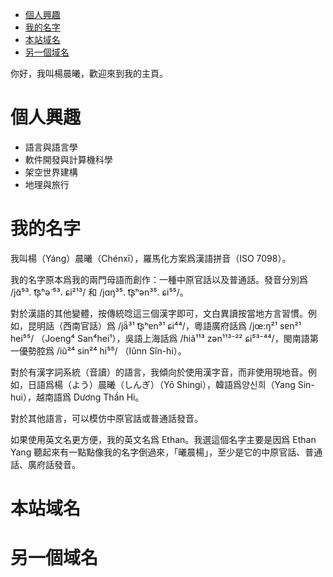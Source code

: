 
- [個人興趣](#個人興趣)
- [我的名字](#我的名字)
- [本站域名](#本站域名)
- [另一個域名](#另一個域名)


你好，我叫楊晨曦，歡迎來到我的主頁。

# 個人興趣

- 語言與語言學
- 軟件開發與計算機科學
- 架空世界建構
- 地理與旅行

# 我的名字

我叫楊（Yáng）晨曦（Chénxī），羅馬化方案爲漢語拼音（ISO 7098）。

我的名字原本爲我的兩門母語而創作：一種中原官話以及普通話。發音分別爲 /jɑ̃⁵³. t͡ʂʰә̃ ⁵³. ɕi²¹³/ 和 /jɑŋ³⁵. t͡ʂʰən³⁵. ɕi⁵⁵/。

對於漢語的其他變體，按傳統唸這三個漢字即可，文白異讀按當地方言習慣。例如，昆明話（西南官話）爲 /jä̃³¹ t͡ʂʰɐn³¹ ɕi⁴⁴/，粵語廣府話爲 /jœ:ŋ²¹ sɐn²¹ hei⁵⁵/ （Joeng⁴ San⁴hei¹），吳語上海話爲 /ɦiã¹¹³ zən¹¹³⁻²² ɕi⁵³⁻⁴⁴/，閩南語第一優勢腔爲 /iũ²⁴ sin²⁴ hi⁵⁵/ （Iûnn Sîn-hi）。

對於有漢字詞系統（音讀）的語言，我傾向於使用漢字音，而非使用現地音。例如，日語爲楊（よう）晨曦（しんぎ）（Yō Shingi），韓語爲양신희（Yang Sin-hui），越南語爲 Dương Thần Hi。

對於其他語言，可以模仿中原官話或普通話發音。

如果使用英文名更方便，我的英文名爲 Ethan。我選這個名字主要是因爲 Ethan Yang 聽起來有一點點像我的名字倒過來，「曦晨楊」，至少是它的中原官話、普通話、廣府話發音。

# 本站域名

# 另一個域名
